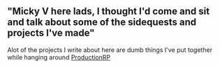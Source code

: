 "Micky V here lads, I thought I'd come and sit and talk about some of the sidequests and projects I've made"
-------------------------------------------------------

Alot of the projects I write about here are dumb things I've put together while hanging around [ProductionRP](https://www.productionrp.org/)

